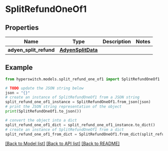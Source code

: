 # SplitRefundOneOf1


## Properties

Name | Type | Description | Notes
------------ | ------------- | ------------- | -------------
**adyen_split_refund** | [**AdyenSplitData**](AdyenSplitData.md) |  | 

## Example

```python
from hyperswitch.models.split_refund_one_of1 import SplitRefundOneOf1

# TODO update the JSON string below
json = "{}"
# create an instance of SplitRefundOneOf1 from a JSON string
split_refund_one_of1_instance = SplitRefundOneOf1.from_json(json)
# print the JSON string representation of the object
print(SplitRefundOneOf1.to_json())

# convert the object into a dict
split_refund_one_of1_dict = split_refund_one_of1_instance.to_dict()
# create an instance of SplitRefundOneOf1 from a dict
split_refund_one_of1_from_dict = SplitRefundOneOf1.from_dict(split_refund_one_of1_dict)
```
[[Back to Model list]](../README.md#documentation-for-models) [[Back to API list]](../README.md#documentation-for-api-endpoints) [[Back to README]](../README.md)


